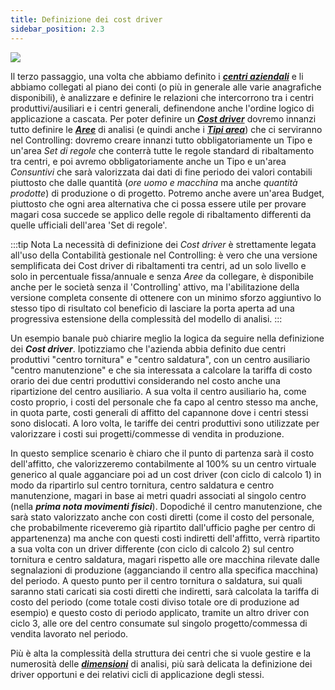```yaml
---
title: Definizione dei cost driver
sidebar_position: 2.3
---
```


![](/img/it-it/controlling/definition-logic.png)

Il terzo passaggio, una volta che abbiamo definito i [***centri aziendali***](/docs/controlling/controlling-parametrization/controlling-specific-settings/cost-centers) e li abbiamo collegati al piano dei conti (o più in generale alle varie anagrafiche disponibili), è analizzare e definire le relazioni che intercorrono tra i centri produttivi/ausiliari e i centri generali, definendone anche l'ordine logico di applicazione a cascata.
Per poter definire un [***Cost driver***](/docs/controlling/controlling-parametrization/controlling-specific-settings/cost-drivers) dovremo innanzi tutto definire le [***Aree***](/docs/controlling/controlling-parametrization/controlling-specific-settings/area-types-areas) di analisi (e quindi anche i [***Tipi area***](/docs/controlling/controlling-parametrization/controlling-specific-settings/area-types-areas)) che ci serviranno nel Controlling: dovremo creare innanzi tutto obbligatoriamente un Tipo e un'area *Set di regole* che conterrà tutte le regole standard di ribaltamento tra centri, e poi avremo obbligatoriamente anche un Tipo e un'area *Consuntivi* che sarà valorizzata dai dati di fine periodo dei valori contabili piuttosto che dalle quantità (*ore uomo e macchina* ma anche *quantità prodotte*) di produzione o di progetto. Potremo anche avere un'area Budget, piuttosto che ogni area alternativa che ci possa essere utile per provare magari cosa succede se applico delle regole di ribaltamento differenti da quelle ufficiali dell'area 'Set di regole'.

:::tip Nota
La necessità di definizione dei *Cost driver* è strettamente legata all'uso della Contabilità gestionale nel Controlling: è vero che una versione semplificata dei Cost driver di ribaltamenti tra centri, ad un solo livello e solo in percentuale fissa/annuale e senza *Aree* da collegare, è disponibile anche per le società senza il 'Controlling' attivo, ma l'abilitazione della versione completa consente di ottenere con un minimo sforzo aggiuntivo lo stesso tipo di risultato col beneficio di lasciare la porta aperta ad una progressiva estensione della complessità del modello di analisi.
:::

Un esempio banale può chiarire meglio la logica da seguire nella definizione dei ***Cost driver***.
Ipotizziamo che l'azienda abbia definito due centri produttivi "centro tornitura" e "centro saldatura", con un centro ausiliario "centro manutenzione" e che sia interessata a calcolare la tariffa di costo orario dei due centri produttivi considerando nel costo anche una ripartizione del centro ausiliario. A sua volta il centro ausiliario ha, come costo proprio, i costi del personale che fa capo al centro stesso ma anche, in quota parte, costi generali di affitto del capannone dove i centri stessi sono dislocati. A loro volta, le tariffe dei centri produttivi sono utilizzate per valorizzare i costi sui progetti/commesse di vendita in produzione.

In questo semplice scenario è chiaro che il punto di partenza sarà il costo dell'affitto, che valorizzeremo contabilmente al 100% su un centro virtuale generico al quale agganciare poi ad un cost driver (con ciclo di calcolo 1) in modo da ripartirlo sul centro tornitura, centro saldatura e centro manutenzione, magari in base ai metri quadri associati al singolo centro (nella ***prima nota movimenti fisici***).
Dopodiché il centro manutenzione, che sarà stato valorizzato anche con costi diretti (come il costo del personale, che probabilmente riceveremo già ripartito dall'ufficio paghe per centro di appartenenza) ma anche con questi costi indiretti dell'affitto, verrà ripartito a sua volta con un driver differente (con ciclo di calcolo 2) sul centro tornitura e centro saldatura, magari rispetto alle ore macchina rilevate dalle segnalazioni di produzione (agganciando il centro alla specifica macchina) del periodo.
A questo punto per il centro tornitura o saldatura, sui quali saranno stati caricati sia costi diretti che indiretti, sarà calcolata la tariffa di costo del periodo (come totale costi diviso totale ore di produzione ad esempio) e questo costo di periodo applicato, tramite un altro driver con ciclo 3, alle ore del centro consumate sul singolo progetto/commessa di vendita lavorato nel periodo.

Più è alta la complessità della struttura dei centri che si vuole gestire e la numerosità delle [***dimensioni***](/docs/controlling/controlling-parametrization/controlling-specific-settings/dimension) di analisi, più sarà delicata la definizione dei driver opportuni e dei relativi cicli di applicazione degli stessi.

